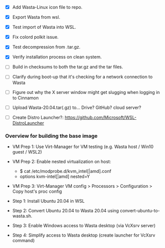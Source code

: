 - [x] Add Wasta-Linux icon file to repo.
- [x] Export Wasta from wsl.
- [x] Test import of Wasta into WSL.
- [x] Fix colord polkit issue.
- [x] Test decompression from .tar.gz.
- [x] Verify installation process on clean system.
- [ ] Build in checksums to both the tar.gz and the tar files.
- [ ] Clarify during boot-up that it's checking for a network connection to Wasta
- [ ] Figure out why the X server window might get slugging when logging in to Cinnamon
- [ ] Upload Wasta-20.04.tar(.gz) to... Drive? GitHub? cloud server?
- [ ] Create Distro Launcher?: https://github.com/Microsoft/WSL-DistroLauncher


### Overview for building the base image
- VM Prep 1: Use Virt-Manager for VM testing (e.g. Wasta host / Win10 guest / WSL2)
- VM Prep 2: Enable nested virtualization on host:
    - $ cat /etc/modprobe.d/kvm_intel[|amd].conf
    - options kvm-intel[|amd] nested=Y
- VM Prep 3: Virt-Manager VM config > Processors > Configuration > Copy host's proc config

- Step 1: Install Ubuntu 20.04 in WSL
- Step 2: Convert Ubuntu 20.04 to Wasta 20.04 using convert-ubuntu-to-wasta.sh.
- Step 3: Enable Windows access to Wasta desktop (via VcXsrv server)
- Step 4: Simplify access to Wasta desktop (create launcher for VcXsrv command)
